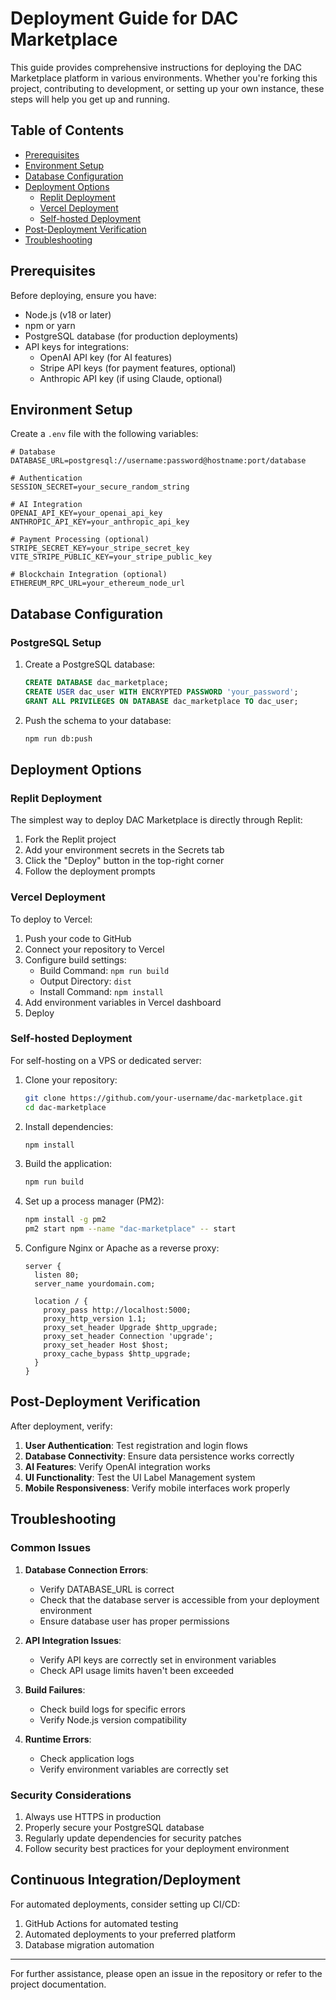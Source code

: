 # Deployment Guide for DAC Marketplace

This guide provides comprehensive instructions for deploying the DAC Marketplace platform in various environments. Whether you're forking this project, contributing to development, or setting up your own instance, these steps will help you get up and running.

## Table of Contents

- [Prerequisites](#prerequisites)
- [Environment Setup](#environment-setup)
- [Database Configuration](#database-configuration)
- [Deployment Options](#deployment-options)
  - [Replit Deployment](#replit-deployment)
  - [Vercel Deployment](#vercel-deployment)
  - [Self-hosted Deployment](#self-hosted-deployment)
- [Post-Deployment Verification](#post-deployment-verification)
- [Troubleshooting](#troubleshooting)

## Prerequisites

Before deploying, ensure you have:

- Node.js (v18 or later)
- npm or yarn
- PostgreSQL database (for production deployments)
- API keys for integrations:
  - OpenAI API key (for AI features)
  - Stripe API keys (for payment features, optional)
  - Anthropic API key (if using Claude, optional)

## Environment Setup

Create a `.env` file with the following variables:

```
# Database
DATABASE_URL=postgresql://username:password@hostname:port/database

# Authentication
SESSION_SECRET=your_secure_random_string

# AI Integration
OPENAI_API_KEY=your_openai_api_key
ANTHROPIC_API_KEY=your_anthropic_api_key

# Payment Processing (optional)
STRIPE_SECRET_KEY=your_stripe_secret_key
VITE_STRIPE_PUBLIC_KEY=your_stripe_public_key

# Blockchain Integration (optional)
ETHEREUM_RPC_URL=your_ethereum_node_url
```

## Database Configuration

### PostgreSQL Setup

1. Create a PostgreSQL database:
   ```sql
   CREATE DATABASE dac_marketplace;
   CREATE USER dac_user WITH ENCRYPTED PASSWORD 'your_password';
   GRANT ALL PRIVILEGES ON DATABASE dac_marketplace TO dac_user;
   ```

2. Push the schema to your database:
   ```bash
   npm run db:push
   ```

## Deployment Options

### Replit Deployment

The simplest way to deploy DAC Marketplace is directly through Replit:

1. Fork the Replit project
2. Add your environment secrets in the Secrets tab
3. Click the "Deploy" button in the top-right corner
4. Follow the deployment prompts

### Vercel Deployment

To deploy to Vercel:

1. Push your code to GitHub
2. Connect your repository to Vercel
3. Configure build settings:
   - Build Command: `npm run build`
   - Output Directory: `dist`
   - Install Command: `npm install`
4. Add environment variables in Vercel dashboard
5. Deploy

### Self-hosted Deployment

For self-hosting on a VPS or dedicated server:

1. Clone your repository:
   ```bash
   git clone https://github.com/your-username/dac-marketplace.git
   cd dac-marketplace
   ```

2. Install dependencies:
   ```bash
   npm install
   ```

3. Build the application:
   ```bash
   npm run build
   ```

4. Set up a process manager (PM2):
   ```bash
   npm install -g pm2
   pm2 start npm --name "dac-marketplace" -- start
   ```

5. Configure Nginx or Apache as a reverse proxy:
   ```nginx
   server {
     listen 80;
     server_name yourdomain.com;

     location / {
       proxy_pass http://localhost:5000;
       proxy_http_version 1.1;
       proxy_set_header Upgrade $http_upgrade;
       proxy_set_header Connection 'upgrade';
       proxy_set_header Host $host;
       proxy_cache_bypass $http_upgrade;
     }
   }
   ```

## Post-Deployment Verification

After deployment, verify:

1. **User Authentication**: Test registration and login flows
2. **Database Connectivity**: Ensure data persistence works correctly
3. **AI Features**: Verify OpenAI integration works 
4. **UI Functionality**: Test the UI Label Management system
5. **Mobile Responsiveness**: Verify mobile interfaces work properly

## Troubleshooting

### Common Issues

1. **Database Connection Errors**:
   - Verify DATABASE_URL is correct
   - Check that the database server is accessible from your deployment environment
   - Ensure database user has proper permissions

2. **API Integration Issues**:
   - Verify API keys are correctly set in environment variables
   - Check API usage limits haven't been exceeded

3. **Build Failures**:
   - Check build logs for specific errors
   - Verify Node.js version compatibility

4. **Runtime Errors**:
   - Check application logs
   - Verify environment variables are correctly set

### Security Considerations

1. Always use HTTPS in production
2. Properly secure your PostgreSQL database
3. Regularly update dependencies for security patches
4. Follow security best practices for your deployment environment

## Continuous Integration/Deployment

For automated deployments, consider setting up CI/CD:

1. GitHub Actions for automated testing
2. Automated deployments to your preferred platform
3. Database migration automation

---

For further assistance, please open an issue in the repository or refer to the project documentation.